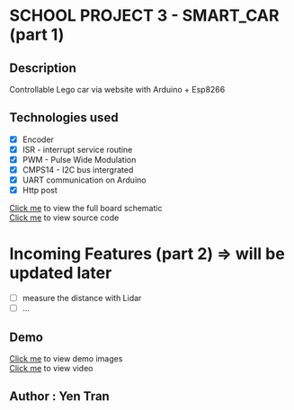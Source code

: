# SCHOOL PROJECT 3 - SMART_CAR (part 1)
## Description
Controllable Lego car via website with Arduino + Esp8266
## Technologies used
- [x] Encoder
- [x] ISR - interrupt service routine
- [x] PWM - Pulse Wide Modulation
- [x] CMPS14 - I2C bus intergrated
- [x] UART communication on Arduino
- [x] Http post 

[Click me](./schematic) to view the full board schematic</br>
[Click me](./final_files) to view source code </br>

# Incoming Features (part 2) => will be updated later
- [ ] measure the distance with Lidar
- [ ] ...

## Demo
[Click me](./demo) to view demo images</br>
[Click me](https://drive.google.com/file/d/1Pxb0BjE_jz45RXY0wqWdyZJji9AnxhIb/view?usp=sharing) to view video </br>

## Author : Yen Tran